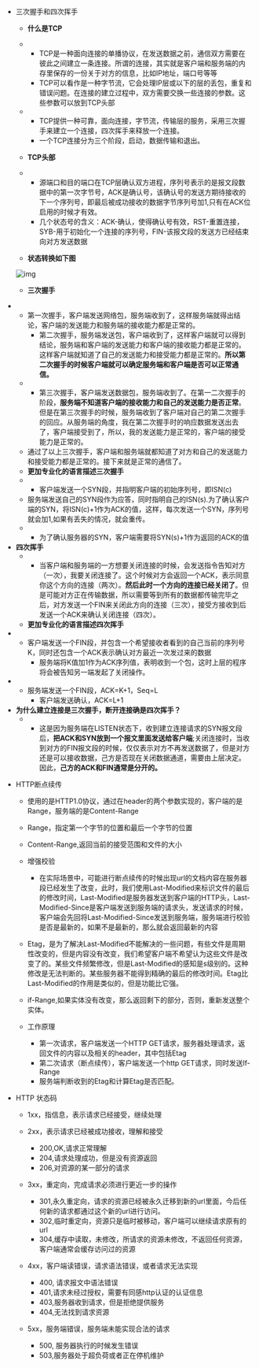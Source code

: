+ 三次握手和四次挥手

  - **什么是TCP**

  - - TCP是一种面向连接的单播协议，在发送数据之前，通信双方需要在彼此之间建立一条连接。所谓的连接，其实就是客户端和服务端的内存里保存的一份关于对方的信息，比如IP地址，端口号等等
    - TCP可以看作是一种字节流，它会处理IP层或以下的层的丢包，重复和错误问题。在连接的建立过程中，双方需要交换一些连接的参数。这些参数可以放到TCP头部

  - - TCP提供一种可靠，面向连接，字节流，传输层的服务，采用三次握手来建立一个连接，四次挥手来释放一个连接。
    - 一个TCP连接分为三个阶段，启动，数据传输和退出。

  - **TCP头部**

  - - 源端口和目的端口在TCP层确认双方进程，序列号表示的是报文段数据中的第一次字节号，ACK是确认号，该确认号的发送方期待接收的下一个序列号，即最后被成功接收的数据字节序列号加1,只有在ACK位启用的时候才有效。
    - 几个状态号的含义：ACK-确认，使得确认号有效，RST-重置连接，SYB-用于初始化一个连接的序列号，FIN-该报文段的发送方已经结束向对方发送数据

  - **状态转换如下图**

  ![img](https://cdn.nlark.com/yuque/0/2021/png/2752815/1637493992028-6ec9e9cf-07c8-4720-aeb7-c02a4bed23a3.png)

  - **三次握手**
- - 第一次握手，客户端发送网络包，服务端收到了，这样服务端就得出结论，客户端的发送能力和服务端的接收能力都是正常的。
    - 第二次握手，服务端发送包，客户端收到了，这样客户端就可以得到结论，服务端和客户端的发送能力和客户端的接收能力都是正常的。这样客户端就知道了自己的发送能力和接受能力都是正常的。**所以第二次握手的时候客户端就可以确定服务端和客户端是否可以正常通信。**
  - - 第三次握手，客户端发送数据包，服务端收到了。在第一二次握手的阶段，**服务端不知道客户端的接收能力和自己的发送能力是否正常**。但是在第三次握手的时候，服务端收到了客户端对自己的第二次握手的回应。从服务端的角度，我在第二次握手时的响应数据发送出去了，客户端接受到了，所以，我的发送能力是正常的，客户端的接受能力是正常的。
  - 通过了以上三次握手，客户端和服务端就都知道了对方和自己的发送能力和接受能力都是正常的。接下来就是正常的通信了。
  - **更加专业化的语言描述三次握手**
  - - 客户端发送一个SYN段，并指明客户端的初始序列号，即ISN(c)
  - 服务端发送自己的SYN段作为应答，同时指明自己的ISN(s).为了确认客户端的SYN，将ISN(c)+1作为ACK的值，这样，每次发送一个SYN，序列号就会加1,如果有丢失的情况，就会重传。
  - - 为了确认服务器的SYN，客户端需要将SYN(s)+1作为返回的ACK的值
- **四次挥手**
  - - 当客户端和服务端的一方想要关闭连接的时候，会发送指令告知对方（一次），我要关闭连接了。这个时候对方会返回一个ACK，表示同意你这个方向的连接（两次）。**然后此时一个方向的连接已经关闭了**。但是可能对方正在传输数据，所以需要等到所有的数据都传输完毕之后，对方发送一个FIN来关闭此方向的连接（三次），接受方接收到后发送一个ACK来确认关闭连接（四次）。
  - **更加专业化的语言描述四次挥手**
- - 客户端发送一个FIN段，并包含一个希望接收者看到的自己当前的序列号K，同时还包含一个ACK表示确认对方最近一次发过来的数据
    - 服务端将K值加1作为ACK序列值，表明收到一个包，这时上层的程序将会被告知另一端发起了关闭操作。
- - 服务端发送一个FIN段，ACK=K+1，Seq=L
    - 客户端发送确认，ACK=L+1
- **为什么建立连接是三次握手，断开连接确是四次挥手？**
  - - 这是因为服务端在LISTEN状态下，收到建立连接请求的SYN报文段后，**把ACK和SYN放到一个报文里面发送给客户端**;关闭连接时，当收到对方的FIN报文段的时候，仅仅表示对方不再发送数据了，但是对方还是可以接收数据，己方是否现在关闭数据通道，需要由上层决定。因此，**己方的ACK和FIN通常是分开的。**

+ HTTP断点续传

  + 使用的是HTTP1.0协议，通过在header的两个参数实现的，客户端的是Range，服务端的是Content-Range
  + Range，指定第一个字节的位置和最后一个字节的位置
  + Content-Range,返回当前的接受范围和文件的大小
  + 增强校验
    + 在实际场景中，可能进行断点续传的时候出现url的文档内容在服务器段已经发生了改变，此时，我们使用Last-Modified来标识文件的最后的修改时间，Last-Modified是服务器发送到客户端的HTTP头，Last-Modified-Since是客户端发送到服务端的请求头，发送请求的时候，客户端会先回将Last-Modified-Since发送到服务端，服务端进行校验是否是最新的，如果不是最新的，那么就会返回最新的内容

  + Etag，是为了解决Last-Modified不能解决的一些问题，有些文件是周期性改变的，但是内容没有改变，我们希望客户端不希望认为这些文件是改变了的。某些文件频繁修改，但是Last-Modified的感知是s级别的。这种修改是无法判断的。某些服务器不能得到精确的最后的修改时间。Etag比Last-Modified的作用是类似的，但是功能比它强。
  + if-Range,如果实体没有改变，那么返回剩下的部分，否则，重新发送整个实体。

  + 工作原理
    + 第一次请求，客户端发送一个HTTP GET请求，服务器处理请求，返回文件的内容以及相关的header，其中包括Etag
    + 第二次请求（断点续传），客户端发送一个http GET请求，同时发送If-Range
    + 服务端判断收到的Etag和计算Etag是否匹配。

+ HTTP 状态码

  + 1xx，指信息，表示请求已经接受，继续处理
  + 2xx，表示请求已经被成功接收，理解和接受
    + 200,OK,请求正常理解
    + 204,请求处理成功，但是没有资源返回
    + 206,对资源的某一部分的请求

  + 3xx，重定向，完成请求必须进行更近一步的操作
    + 301,永久重定向，请求的资源已经被永久迁移到新的url里面，今后任何新的请求都通过这个新的url进行访问。
    + 302,临时重定向，资源只是临时被移动，客户端可以继续请求原有的url
    + 304,缓存中读取，未修改，所请求的资源未修改，不返回任何资源，客户端通常会缓存访问过的资源
  + 4xx，客户端读错误，请求语法错误，或者请求无法实现
    + 400, 请求报文中语法错误
    + 401,请求未经过授权，需要有同感http认证的认证信息
    + 403,服务器收到请求，但是拒绝提供服务
    + 404,无法找到请求资源

  + 5xx，服务端错误，服务端未能实现合法的请求
    + 500, 服务器执行的时候发生错误
    + 503,服务器处于超负荷或者正在停机维护


  
